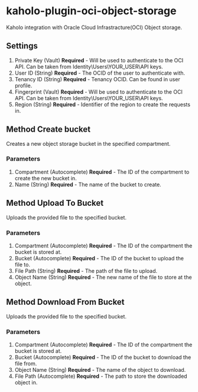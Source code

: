 # kaholo-plugin-oci-object-storage
Kaholo integration with Oracle Cloud Infrastracture(OCI) Object storage.

## Settings
1. Private Key (Vault) **Required** - Will be used to authenticate to the OCI API. Can be taken from Identity\Users\YOUR_USER\API keys.
2. User ID (String) **Required** - The OCID of the user to authenticate with.
3. Tenancy ID (String) **Required** - Tenancy OCID. Can be found in user profile.
4. Fingerprint (Vault) **Required** -  Will be used to authenticate to the OCI API. Can be taken from Identity\Users\YOUR_USER\API keys.
5. Region (String) **Required** - Identifier of the region to create the requests in. 

## Method Create bucket
Creates a new object storage bucket in the specified compartment.

### Parameters
1. Compartment (Autocomplete) **Required** - The ID of the compartment to create the new bucket in.
2. Name (String) **Required** - The name of the bucket to create.

## Method Upload To Bucket
Uploads the provided file to the specified bucket.

### Parameters
1. Compartment (Autocomplete) **Required** - The ID of the compartment the bucket is stored at.
2. Bucket (Autocomplete) **Required** - The ID of the bucket to upload the file to.
3. File Path (String) **Required** - The path of the file to upload.
4. Object Name (String) **Required** - The new name of the file to store at the object.

## Method Download From Bucket
Uploads the provided file to the specified bucket.

### Parameters
1. Compartment (Autocomplete) **Required** - The ID of the compartment the bucket is stored at.
2. Bucket (Autocomplete) **Required** - The ID of the bucket to download the file from.
3. Object Name (String) **Required** - The name of the object to download.
4. File Path (Autocomplete) **Required** - The path to store the downloaded object in.
